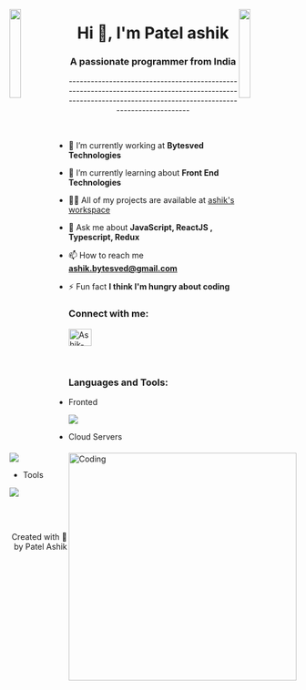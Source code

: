 <img align="left" src="https://user-images.githubusercontent.com/65187002/144930161-2f783401-8d27-4fdf-a2f7-cc0ba32f1f1f.gif" width="20%" style="display:inline;"><img align="right" src="https://user-images.githubusercontent.com/65187002/144930161-2f783401-8d27-4fdf-a2f7-cc0ba32f1f1f.gif" width="20%" style="display:inline;">

<h1 align="center">Hi 👋, I'm Patel ashik</h1>
<h3 align="center">A passionate programmer from India</h3>

<p align="center"> -------------------------------------------------------------------------------------------------------------------------------------------------------------- </p>

<img align="right" alt="Coding" width="400" src="https://camo.githubusercontent.com/40165a147c3dcea0fa1db780bb533fc5f98546ccfb9d5d05ddb2f429277f5348/68747470733a2f2f616e616c7974696373696e6469616d61672e636f6d2f77702d636f6e74656e742f75706c6f6164732f323031382f31322f646576656c6f7065722d6472696262626c652e676966">
<br>

- 🔭 I’m currently working at **Bytesved Technologies**

- 🌱 I’m currently learning about **Front End Technologies**    

- 👨‍💻 All of my projects are available at [ashik's workspace]((https://github.com/patelashik17))

- 💬 Ask me about **JavaScript, ReactJS , Typescript, Redux**

- 📫 How to reach me **ashik.bytesved@gmail.com**

- ⚡ Fun fact **I think I'm hungry about coding**

<h3 align="left">Connect with me:</h3>
<p align="left">
<a href="https://www.linkedin.com/in/patelashik17" target="blank"><img align="center" src="https://skillicons.dev/icons?i=linkedin" alt="Ashik-patel" height="30" width="40" /></a>
</p>
<br>
<h3 align="left">Languages and Tools:</h3>

- Fronted
<p align="left">
  <a href="https://skillicons.dev">
    <img src="https://skillicons.dev/icons?i=html,css,materialui,tailwind,sass,bootstrap,js,react,typescript,redux" />
  </a>
</p>

- Cloud Servers
<p align="left">
  <a href="https://skillicons.dev">
    <img src="https://skillicons.dev/icons?i=firebase" />
  </a>
</p>

- Tools
<p align="left">
  <a href="https://skillicons.dev">
    <img src="https://skillicons.dev/icons?i=git,linux,vscode,postman,github" />
  </a>
</p>
<br/>

<br>
<p align="right" > Created with 🧡 by Patel Ashik</a></p>
